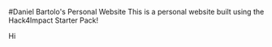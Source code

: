 #Daniel Bartolo's Personal Website
This is a personal website built using the Hack4Impact Starter Pack!

Hi
